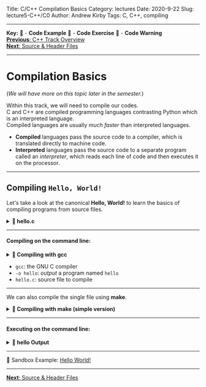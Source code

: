 Title: C/C++ Compilation Basics
Category: lectures
Date: 2020-9-22
Slug: lecture5-C++/C0
Author: Andrew Kirby
Tags: C, C++, compiling

---
**Key:** 
:large_orange_diamond: - **Code Example** 
:large_blue_diamond: - **Code Exercise** 
:red_circle: - **Code Warning**  
[**Previous**: C++ Track Overview]({filename}cpp-overview.md)  
[**Next**: Source & Header Files]({filename}C-1-SourceHeaderFiles.md)

---
# Compilation Basics
(*We will have more on this topic later in the semester.*)  

Within this track, we will need to compile our codes.  
C and C++ are compiled programming languages contrasting Python which is an interpreted language.  
Compiled languages are usually *much faster* than interpreted languages.

- **Compiled** languages pass the source code to a compiler, which is translated directly to machine code.  
- **Interpreted** languages pass the source code to a separate program called an *interpreter*, which reads each line of code and then executes it on the processor. 

---
## Compiling `Hello, World!`
Let's take a look at the canonical **Hello, World!** to learn the basics of compiling programs from source files.  

**<details><summary>:large_orange_diamond: hello.c</summary>**
<p>
  
```C
#include <stdio.h>

int main(void) {
  printf("Hello, World!\n");
  return 0;
}
```
</p>
</details>

---
#### Compiling on the command line:
**<details><summary>:large_orange_diamond: Compiling with gcc</summary>**
<p>
  
```C
gcc -o hello hello.c
```
</p>
</details>

- `gcc`: the GNU C compiler
- `-o hello`: *output* a program named `hello`
- `hello.c`: source file to compile

---
We can also compile the single file using **make**.
**<details><summary>:large_orange_diamond: Compiling with make (simple version)</summary>**
<p>
  
```C
make hello
```
</p>
</details>

---
#### Executing on the command line:
**<details><summary>:large_orange_diamond: hello Output</summary>**
<p>
  
```C
./hello
>>> Hello, World!
```
</p>
</details>

---
:large_orange_diamond: Sandbox Example: [Hello World!](https://deepnote.com/project/fdeed75f-9b4a-428c-8bb7-3766103008ee#%2FC-Basics%2FHelloWorld%2FHelloWorld.c)   

---
[**Next**: Source & Header Files]({filename}C-1-SourceHeaderFiles.md)
